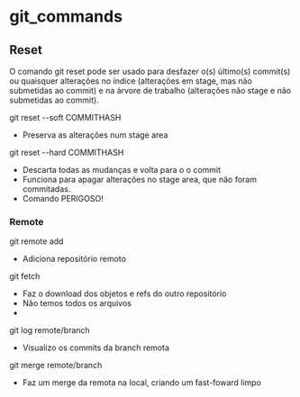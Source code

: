 # git_commands

## Reset
O comando git reset pode ser usado para desfazer o(s) último(s) commit(s) ou quaisquer alterações no índice (alterações em stage, mas não submetidas ao commit) e na árvore de trabalho (alterações não stage e não submetidas ao commit).

git reset --soft COMMITHASH
- Preserva as alterações num stage area

git reset --hard COMMITHASH 
- Descarta todas as mudanças e volta para o o commit
- Funciona para apagar alterações no stage area, que não foram commitadas.
- Comando PERIGOSO!

### Remote
git remote add <name> <uri>
- Adiciona repositório remoto

git fetch 
-  Faz o download dos objetos e refs do outro repositório
- Não temos todos os arquivos
- 
git log remote/branch
- Visualizo os commits da branch remota

git merge remote/branch
- Faz um merge da remota na local, criando um fast-foward limpo
